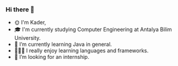 ### Hi there 👋
- 🌞 I'm Kader,
- 🎓 I'm currently studying Computer Engineering at Antalya Bilim University.
- 🌱 I’m currently learning  Java in general.
- 👨🏽‍💻 I really enjoy learning languages and frameworks.
- 🔎 I’m looking for an internship.

